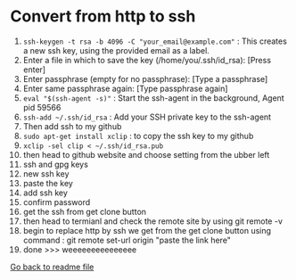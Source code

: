 # Convert from  http to ssh

1. `ssh-keygen -t rsa -b 4096 -C "your_email@example.com"` : This creates a new ssh key, using the provided email as a label.
2. Enter a file in which to save the key (/home/you/.ssh/id_rsa): [Press enter]
3. Enter passphrase (empty for no passphrase): [Type a passphrase]
4. Enter same passphrase again: [Type passphrase again]
5. `eval "$(ssh-agent -s)"` : Start the ssh-agent in the background, Agent pid 59566
6. `ssh-add ~/.ssh/id_rsa` : Add your SSH private key to the ssh-agent
7. Then add ssh to my github
8. `sudo apt-get install xclip` : to copy the ssh key to my github
9. `xclip -sel clip < ~/.ssh/id_rsa.pub`
10. then head to github website and choose setting from the ubber left
11. ssh and gpg keys
12. new ssh key
13. paste the key
14. add ssh key
15. confirm password
16. get the ssh from get clone button
16. then head to termianl and check the remote site by using git remote -v
17. begin to replace http by ssh we get from the get clone button using command : git remote set-url origin "paste the link here"
18. done >>> weeeeeeeeeeeeeee

[Go back to readme file](readme.md)